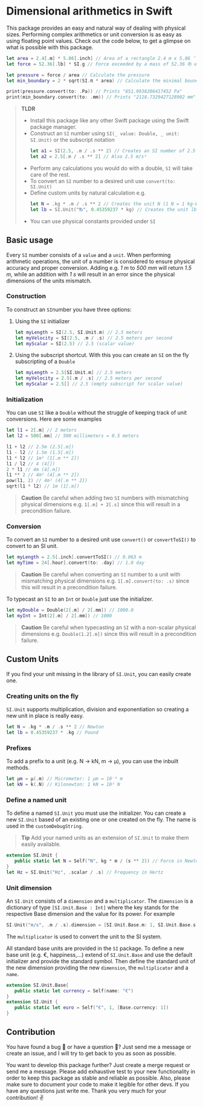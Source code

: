 # Dimensional arithmetics in Swift

This package provides an easy and natural way of dealing with physical sizes. Performing complex arithmetics or unit conversion is as easy as using floating point values. Check out the code below, to get a glimpse on what is possible with this package.

```swift
let area = 2.4[.m] * 5.86[.inch] // Area of a rectangle 2.4 m x 5.86 ″
let force = 52.36[.lb] * SI.g // Force exceeded by a mass of 52.36 ℔ under gravity

let pressure = force / area // Calculate the pressure
let min_boundary = 2 * sqrt(SI.π * area) // Calculate the minimal boundary of the area

print(pressure.convert(to: .Pa)) // Prints "651.9938206417452 Pa"
print(min_boundary.convert(to: .mm)) // Prints "2118.7329427128902 mm"
```

> **TLDR**  
> - Install this package like any other Swift package using the Swift package manager.
> - Construct an ``SI`` number using ``SI(_ value: Double, _ unit: SI.Unit)`` or the subscript notation
>   ```swift
>   let a1 = SI(2.5, .m / .s ** 2) // Creates an SI number of 2.5 m/s²
>   let a2 = 2.5[.m / .s ** 2] // Also 2.5 m/s² 
>   ```
> - Perform any calculations you would do with a double, ``SI`` will take care of the rest.
> - To convert an ``SI`` number to a desired unit use ``convert(to: SI.Unit)``
> - Define custom units by natural calculation e.g.
>   ```swift
>   let N = .kg * .m / .s ** 2 // Creates the unit N (1 N = 1 kg·m/s²)
>   let lb = SI.Unit("℔", 0.45359237 * kg) // Creates the unit lb with the name "℔" and 1 ℔ = 0.45359237 kg
>   ```
> - You can use physical constants provided under ``SI``


## Basic usage

Every ``SI`` number consists of a ``value`` and a ``unit``. When performing arithmetic operations, the unit of a number is considered to ensure physical accuracy and proper conversion. Adding e.g. *1 m* to *500 mm* will return *1.5 m*, while an addition with *1 s* will result in an error since the physical dimensions of the units mismatch.

### Construction

To construct an ``SI``number you have three options:

1. Using the ``SI`` initializer
   ```swift
   let myLength = SI(2.5, SI.Unit.m) // 2.5 meters
   let myVelocity = SI(2.5, .m / .s) // 2.5 meters per second
   let myScalar = SI(2.5) // 2.5 (scalar value)
   ```
2. Using the subscript shortcut. With this you can create an ``SI`` on the fly subscripting of a ``Double``
   ```swift
   let myLength = 2.5[SI.Unit.m] // 2.5 meters
   let myVelocity = 2.5[.m / .s] // 2.5 meters per second
   let myScalar = 2.5[] // 2.5 (empty subscript for scalar value)
   ```

### Initialization

You can use ``SI`` like a ``Double`` without the struggle of keeping track of unit conversions. Here are some examples

```swift
let l1 = 2[.m] // 2 meters
let l2 = 500[.mm] // 500 millimeters = 0.5 meters

l1 + l2 // 2.5m (2.5[.m])
l1 - l2 // 1.5m (1.5[.m])
l1 * l2 // 1m² (1[.m ** 2])
l1 / l2 // 4 (4[])
2 * l1 // 4m (4[.m])
l1 ** 2 // 4m² (4[.m ** 2])
pow(l1, 2) // 4m² (4[.m ** 2])
sqrt(l1 * l2) // 1m (1[.m])
```

> **Caution** Be careful when adding two ``SI`` numbers with mismatching physical dimensions e.g. ``1[.m] + 2[.s]`` since this will result in a precondition failure.

### Conversion

To convert an ``SI`` number to a desired unit use ``convert()`` or ``convertToSI()`` to convert to an SI unit.

```swift
let myLength = 2.5[.inch].convertToSI() // 0.063 m
let myTime = 24[.hour].convert(to: .day) // 1.0 day
```

> **Caution** Be careful when converting an ``SI`` number to a unit with mismatching physical dimensions e.g. ``1[.m].convert(to: .s)`` since this will result in a precondition failure.

To typecast an ``SI`` to an ``Int`` or ``Double`` just use the initializer.

```swift
let myDouble = Double(2[.m] / 2[.mm]) // 1000.0
let myInt = Int(2[.m] / 2[.mm]) // 1000
```

> **Caution** Be careful when typecasting an ``SI`` with a non-scalar physical dimensions e.g. ``Double(1.2[.m])`` since this will result in a precondition failure.

## Custom Units

If you find your unit missing in the library of ``SI.Unit``, you can easily create one.

### Creating units on the fly

``SI.Unit`` supports multiplication, division and exponentiation so creating a new unit in place is really easy. 

```swift
let N = .kg * .m / .s ** 2 // Newton
let lb = 0.45359237 * .kg // Pound
```

### Prefixes

To add a prefix to a unit (e.g. N → kN, m → μ), you can use the inbuilt methods.
```swift
let μm = μ(.m) // Micrometer: 1 μm = 10⁻⁶ m
let kN = k(.N) // Kilonewton: 1 kN = 10³ N
```

### Define a named unit

To define a named ``SI.Unit`` you must use the initializer. You can create a new ``SI.Unit`` based of an existing one or one created on the fly. The name is used in the ``customDebugString``.

> **Tip** Add your named units as an extension of ``SI.Unit`` to make them easily available.

```swift
extension SI.Unit {
   public static let N = Self("N", kg * m / (s ** 2)) // Force in Newton
}
let Hz = SI.Unit("Hz", .scalar / .s) // Frequency in Hertz
```

### Unit dimension

An ``SI.Unit`` consists of a ``dimension`` and a ``multiplicator``. The ``dimension`` is a dictionary of type ``[SI.Unit.Base : Int]`` where the key stands for the respective Base dimension and the value for its power. For example
```swift
SI.Unit("m/s", .m / .s).dimension = [SI.Unit.Base.m: 1, SI.Unit.Base.s: -1]
```
The ``multiplicator`` is used to convert the unit to the SI system.

All standard base units are provided in the ``SI`` package. To define a new base unit (e.g. €, happiness,...) extend of ``SI.Unit.Base`` and use the default initializer and provide the standard symbol. Then define the standard unit of the new dimension providing the new ``dimension``, the ``multiplicator`` and a ``name``.
```swift
extension SI.Unit.Base{
   public static let currency = Self(name: "€")
}
extension SI.Unit {
   public static let euro = Self("€", 1, [Base.currency: 1])
}
```


## Contribution

You have found a bug 🐞 or have a question 🤔? Just send me a message or create an issue, and I will try to get back to you as soon as possible. 

You want to develop this package further? Just create a merge request or send me a message. Please add exhaustive test to your new functionality in order to keep this package as stable and reliable as possible. Also, please make sure to document your code to make it legible for other devs. If you have any questions just write me. Thank you very much for your contribution! ✌️
